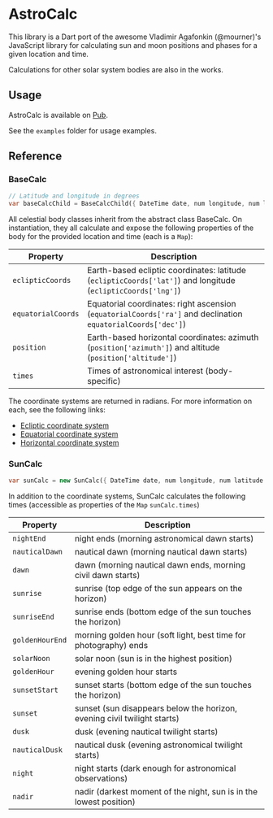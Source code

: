 # AstroCalc

This library is a Dart port of the awesome Vladimir Agafonkin (@mourner)'s JavaScript
library for calculating sun and moon positions and phases for a given location and time.

Calculations for other solar system bodies are also in the works.

## Usage

AstroCalc is available on [Pub](https://pub.dartlang.org).

See the `examples` folder for usage examples.

## Reference

### BaseCalc

```dart
// Latitude and longitude in degrees
var baseCalcChild = BaseCalcChild({ DateTime date, num longitude, num latitude })
```

All celestial body classes inherit from the abstract class BaseCalc. On instantiation,
they all calculate and expose the following properties of the body for the provided
location and time (each is a `Map`):

| Property           | Description                                                                                                  |
| ------------------ | ------------------------------------------------------------------------------------------------------------ |
| `eclipticCoords`   | Earth-based ecliptic coordinates: latitude (`eclipticCoords['lat']`) and longitude (`eclipticCoords['lng']`) |
| `equatorialCoords` | Equatorial coordinates: right ascension (`equatorialCoords['ra']` and declination `equatorialCoords['dec']`) |
| `position`         | Earth-based horizontal coordinates: azimuth (`position['azimuth']`) and altitude (`position['altitude']`)    |
| `times`            | Times of astronomical interest (body-specific)                                                               |

The coordinate systems are returned in radians. For more information on each, see the following links:

- [Ecliptic coordinate system](https://en.wikipedia.org/wiki/Ecliptic_coordinate_system)
- [Equatorial coordinate system](https://en.wikipedia.org/wiki/Equatorial_coordinate_system)
- [Horizontal coordinate system](https://en.wikipedia.org/wiki/Horizontal_coordinate_system)

### SunCalc

```dart
var sunCalc = new SunCalc({ DateTime date, num longitude, num latitude })
```

In addition to the coordinate systems, SunCalc calculates the following times (accessible as properties of the `Map` `sunCalc.times`)

| Property        | Description                                                              |
| --------------- | ------------------------------------------------------------------------ |
| `nightEnd`      | night ends (morning astronomical dawn starts)                            |
| `nauticalDawn`  | nautical dawn (morning nautical dawn starts)                             |
| `dawn`          | dawn (morning nautical dawn ends, morning civil dawn starts)             |
| `sunrise`       | sunrise (top edge of the sun appears on the horizon)                     |
| `sunriseEnd`    | sunrise ends (bottom edge of the sun touches the horizon)                |
| `goldenHourEnd` | morning golden hour (soft light, best time for photography) ends         |
| `solarNoon`     | solar noon (sun is in the highest position)                              |
| `goldenHour`    | evening golden hour starts                                               |
| `sunsetStart`   | sunset starts (bottom edge of the sun touches the horizon)               |
| `sunset`        | sunset (sun disappears below the horizon, evening civil twilight starts) |
| `dusk`          | dusk (evening nautical twilight starts)                                  |
| `nauticalDusk`  | nautical dusk (evening astronomical twilight starts)                     |
| `night`         | night starts (dark enough for astronomical observations)                 |
| `nadir`         | nadir (darkest moment of the night, sun is in the lowest position)       |
